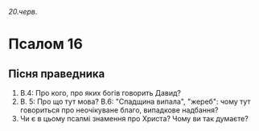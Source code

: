 
_20.черв._

# Псалом 16

## Пісня  праведника
1. В.4: Про кого, про яких богів говорить Давид?
2. В. 5: Про що тут мова? В.6: "Спадщина випала", "жереб": чому тут говориться про неочікуване благо, випадкове надбання?
3. Чи є в цьому псалмі знамення про Христа? Чому ви так думаєте?

